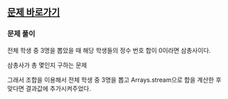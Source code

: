 ## [문제 바로가기](https://school.programmers.co.kr/learn/courses/30/lessons/131705)

### 문제 풀이

전체 학생 중 3명을 뽑았을 때 해당 학생들의 정수 번호 합이 0이라면 삼총사이다.

삼총사가 총 몇인지 구하는 문제

그래서 조합을 이용해서 전체 학생 중 3명을 뽑고 Arrays.stream으로 합을 계산한 후 맞다면 결과값에 추가시켜주었다.
